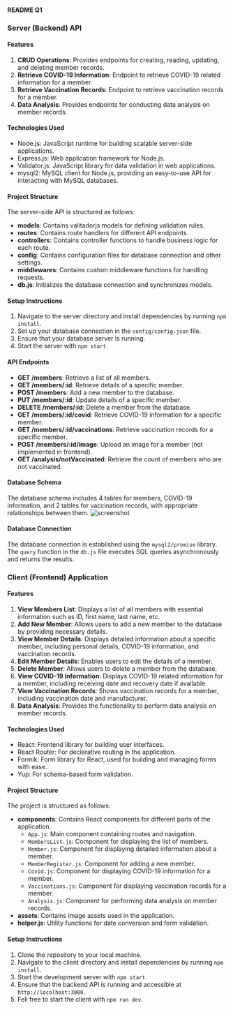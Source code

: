 #### README Q1

### Server (Backend) API

#### Features
1. **CRUD Operations**: Provides endpoints for creating, reading, updating, and deleting member records.
2. **Retrieve COVID-19 Information**: Endpoint to retrieve COVID-19 related information for a member.
3. **Retrieve Vaccination Records**: Endpoint to retrieve vaccination records for a member.
4. **Data Analysis**: Provides endpoints for conducting data analysis on member records.

#### Technologies Used
- Node.js: JavaScript runtime for building scalable server-side applications.
- Express.js: Web application framework for Node.js.
- Validator.js: JavaScript library for data validation in web applications.
- mysql2: MySQL client for Node.js, providing an easy-to-use API for interacting with MySQL databases.

#### Project Structure
The server-side API is structured as follows:
- **models**: Contains valitadorjs models for defining validation rules.
- **routes**: Contains route handlers for different API endpoints.
- **controllers**: Contains controller functions to handle business logic for each route.
- **config**: Contains configuration files for database connection and other settings.
- **middlewares**: Contains custom middleware functions for handling requests.
- **db.js**: Initializes the database connection and synchronizes models.

#### Setup Instructions
1. Navigate to the server directory and install dependencies by running `npm install`.
2. Set up your database connection in the `config/config.json` file.
3. Ensure that your database server is running.
4. Start the server with `npm start`.

#### API Endpoints
- **GET /members**: Retrieve a list of all members.
- **GET /members/:id**: Retrieve details of a specific member.
- **POST /members**: Add a new member to the database.
- **PUT /members/:id**: Update details of a specific member.
- **DELETE /members/:id**: Delete a member from the database.
- **GET /members/:id/covid**: Retrieve COVID-19 information for a specific member.
- **GET /members/:id/vaccinations**: Retrieve vaccination records for a specific member.
- **POST /members/:id/image**: Upload an image for a member (not implemented in frontend).
- **GET /analysis/notVaccinated**: Retrieve the count of members who are not vaccinated.

#### Database Schema
The database schema includes 4 tables for members, COVID-19 information, and 2 tables for vaccination records, with appropriate relationships between them.
![screenshot]('./screenshots/screenshot1.png')

#### Database Connection
The database connection is established using the `mysql2/promise` library. The `query` function in the `db.js` file executes SQL queries asynchronously and returns the results.


### Client (Frontend) Application

#### Features
1. **View Members List**: Displays a list of all members with essential information such as ID, first name, last name, etc.
2. **Add New Member**: Allows users to add a new member to the database by providing necessary details.
3. **View Member Details**: Displays detailed information about a specific member, including personal details, COVID-19 information, and vaccination records.
4. **Edit Member Details**: Enables users to edit the details of a member.
5. **Delete Member**: Allows users to delete a member from the database.
6. **View COVID-19 Information**: Displays COVID-19 related information for a member, including receiving date and recovery date if available.
7. **View Vaccination Records**: Shows vaccination records for a member, including vaccination date and manufacturer.
8. **Data Analysis**: Provides the functionality to perform data analysis on member records.

#### Technologies Used
- React: Frontend library for building user interfaces.
- React Router: For declarative routing in the application.
- Formik: Form library for React, used for building and managing forms with ease.
- Yup: For schema-based form validation.

#### Project Structure
The project is structured as follows:
- **components**: Contains React components for different parts of the application.
  - `App.js`: Main component containing routes and navigation.
  - `MembersList.js`: Component for displaying the list of members.
  - `Member.js`: Component for displaying detailed information about a member.
  - `MemberRegister.js`: Component for adding a new member.
  - `Covid.js`: Component for displaying COVID-19 information for a member.
  - `Vaccinations.js`: Component for displaying vaccination records for a member.
  - `Analysis.js`: Component for performing data analysis on member records.
- **assets**: Contains image assets used in the application.
- **helper.js**: Utility functions for date conversion and form validation.

#### Setup Instructions
1. Clone the repository to your local machine.
2. Navigate to the client directory and install dependencies by running `npm install`.
3. Start the development server with `npm start`.
4. Ensure that the backend API is running and accessible at `http://localhost:3000`.
5. Fell free to start the client with `npm run dev`.
